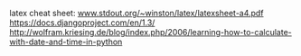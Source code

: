 latex cheat sheet: www.stdout.org/~winston/latex/latexsheet-a4.pdf
https://docs.djangoproject.com/en/1.3/
http://wolfram.kriesing.de/blog/index.php/2006/learning-how-to-calculate-with-date-and-time-in-python